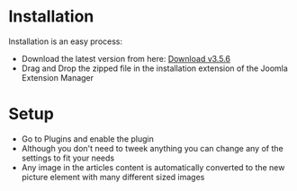 # Installation

Installation is an easy process:

- Download the latest version from here: [Download v3.5.6](/plugin-responsive-images/dist/plg_responsive_3.5.6.zip ':ignore')
- Drag and Drop the zipped file in the installation extension of the Joomla Extension Manager

# Setup

- Go to Plugins and enable the plugin
- Although you don't need to tweek anything you can change any of the settings to fit your needs
- Any image in the articles content is automatically converted to the new picture element with many different sized images
